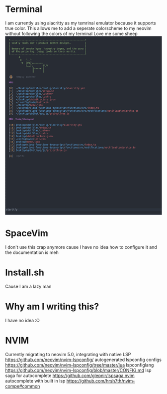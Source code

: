 # Terminal
I am currently using alacritty as my temrinal emulator because it supports true color. This allows me to add a seperate colorscheme to my neovim without following the colors of my terminal
Love me some sheep
![Startify](./images/startify.png)

# SpaceVim
I don't use this crap anymore cause I have no idea how to configure it and the documentation is meh

# Install.sh
Cause I am a lazy man

# Why am I writing this?
I have no idea :O

# NVIM
Currently migrating to neovim 5.0, integrating with native LSP
https://github.com/neovim/nvim-lspconfig/
autogenerated lspconfig configs https://github.com/neovim/nvim-lspconfig/tree/master/lua
lspconfiglang https://github.com/neovim/nvim-lspconfig/blob/master/CONFIG.md
lsp saga for autocomplete https://github.com/glepnir/lspsaga.nvim
autocomplete with built in lsp https://github.com/hrsh7th/nvim-compe#common
